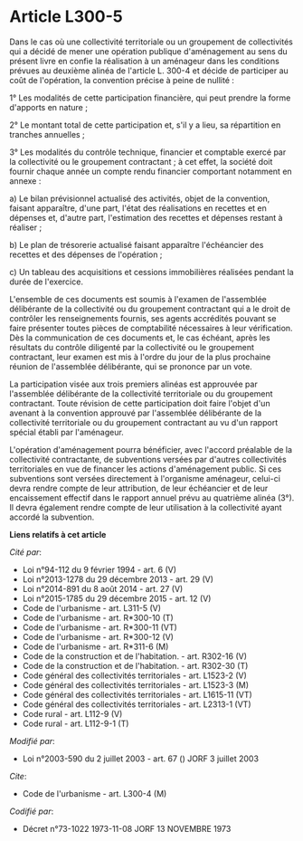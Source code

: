 # Article L300-5

Dans le cas où une collectivité territoriale ou un groupement de collectivités qui a décidé de mener une opération publique
d'aménagement au sens du présent livre en confie la réalisation à un aménageur dans les conditions prévues au deuxième alinéa
de l'article L. 300-4 et décide de participer au coût de l'opération, la convention précise à peine de nullité :

1° Les modalités de cette participation financière, qui peut prendre la forme d'apports en nature ;

2° Le montant total de cette participation et, s'il y a lieu, sa répartition en tranches annuelles ;

3° Les modalités du contrôle technique, financier et comptable exercé par la collectivité ou le groupement contractant ; à
cet effet, la société doit fournir chaque année un compte rendu financier comportant notamment en annexe :

a) Le bilan prévisionnel actualisé des activités, objet de la convention, faisant apparaître, d'une part, l'état des
réalisations en recettes et en dépenses et, d'autre part, l'estimation des recettes et dépenses restant à réaliser ;

b) Le plan de trésorerie actualisé faisant apparaître l'échéancier des recettes et des dépenses de l'opération ;

c) Un tableau des acquisitions et cessions immobilières réalisées pendant la durée de l'exercice.

L'ensemble de ces documents est soumis à l'examen de l'assemblée délibérante de la collectivité ou du groupement contractant
qui a le droit de contrôler les renseignements fournis, ses agents accrédités pouvant se faire présenter toutes pièces de
comptabilité nécessaires à leur vérification. Dès la communication de ces documents et, le cas échéant, après les résultats
du contrôle diligenté par la collectivité ou le groupement contractant, leur examen est mis à l'ordre du jour de la plus
prochaine réunion de l'assemblée délibérante, qui se prononce par un vote.

La participation visée aux trois premiers alinéas est approuvée par l'assemblée délibérante de la collectivité territoriale
ou du groupement contractant. Toute révision de cette participation doit faire l'objet d'un avenant à la convention approuvé
par l'assemblée délibérante de la collectivité territoriale ou du groupement contractant au vu d'un rapport spécial établi
par l'aménageur.

L'opération d'aménagement pourra bénéficier, avec l'accord préalable de la collectivité contractante, de subventions versées
par d'autres collectivités territoriales en vue de financer les actions d'aménagement public. Si ces subventions sont versées
directement à l'organisme aménageur, celui-ci devra rendre compte de leur attribution, de leur échéancier et de leur
encaissement effectif dans le rapport annuel prévu au quatrième alinéa (3°). Il devra également rendre compte de leur
utilisation à la collectivité ayant accordé la subvention.

**Liens relatifs à cet article**

_Cité par_:

  - Loi n°94-112 du 9 février 1994 - art. 6 (V)
  - Loi n°2013-1278 du 29 décembre 2013 - art. 29 (V)
  - Loi n°2014-891 du 8 août 2014 - art. 27 (V)
  - Loi n°2015-1785 du 29 décembre 2015 - art. 12 (V)
  - Code de l'urbanisme - art. L311-5 (V)
  - Code de l'urbanisme - art. R*300-10 (T)
  - Code de l'urbanisme - art. R*300-11 (VT)
  - Code de l'urbanisme - art. R*300-12 (V)
  - Code de l'urbanisme - art. R*311-6 (M)
  - Code de la construction et de l'habitation. - art. R302-16 (V)
  - Code de la construction et de l'habitation. - art. R302-30 (T)
  - Code général des collectivités territoriales - art. L1523-2 (V)
  - Code général des collectivités territoriales - art. L1523-3 (M)
  - Code général des collectivités territoriales - art. L1615-11 (VT)
  - Code général des collectivités territoriales - art. L2313-1 (VT)
  - Code rural - art. L112-9 (V)
  - Code rural - art. L112-9-1 (T)

_Modifié par_:

  - Loi n°2003-590 du 2 juillet 2003 - art. 67 () JORF 3 juillet 2003

_Cite_:

  - Code de l'urbanisme - art. L300-4 (M)

_Codifié par_:

  - Décret n°73-1022 1973-11-08 JORF 13 NOVEMBRE 1973
